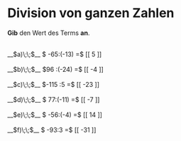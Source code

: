 <!--
version:  0.0.1

language: de

@style
main > *:not(:last-child) {
  margin-bottom: 3rem;
}

input {
    text-align: center;
}

.flex-container {
    display: flex;
    flex-wrap: wrap;
    align-items: stretch;
    gap: 20px;
}

.flex-child {
    flex: 1;
    min-width: 350px;
    margin-right: 20px;
}

@media (max-width: 400px) {
    .flex-child {
        flex: 100%;
        margin-right: 0;
    }
}
@end

formula: \carry   \textcolor{red}{\scriptsize #1}
formula: \digit   \rlap{\carry{#1}}\phantom{#2}#2
formula: \permil  \text{‰}

import: https://raw.githubusercontent.com/LiaTemplates/Tikz-Jax/main/README.md

script: https://cdn.jsdelivr.net/gh/LiaTemplates/Tikz-Jax@main/dist/index.js


tags: Division, Negative Zahlen, sehr leicht, sehr niedrig, Angeben

comment: Dividiere ganze Zahlen im Kopf.

author: Martin Lommatzsch

-->




# Division von ganzen Zahlen

**Gib** den Wert des Terms **an**.

<section class="flex-container">

<div class="flex-child">
<br>
__$a)\;\;$__ $ -65:(-13) =$ [[  5  ]]
<br>
</div> 
<div class="flex-child">
<br>
__$b)\;\;$__ $96 :(-24) =$ [[  -4  ]]
<br>
</div> 
<div class="flex-child">
<br>
__$c)\;\;$__ $-115 :5 =$ [[  -23  ]]
<br>
</div> 
<div class="flex-child">
<br>
__$d)\;\;$__ $ 77:(-11) =$ [[  -7  ]]
<br>
</div> 
<div class="flex-child">
<br>
__$e)\;\;$__ $ -56:(-4) =$ [[  14  ]]
<br>
</div> 
<div class="flex-child">
<br>
__$f)\;\;$__ $ -93:3 =$ [[  -31  ]]
<br>
</div> 
</section>
<br>
<br>
<br>
<br>

